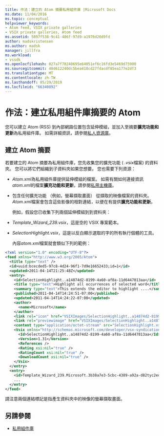 ```yaml
---
title: 作法：建立的 Atom 摘要私用組件庫 |Microsoft Docs
ms.date: 11/04/2016
ms.topic: conceptual
helpviewer_keywords:
- Atom feed, VSIX private galleries
- VSIX private galleries, Atom feed
ms.assetid: 5897f538-9c41-486f-97d9-a1976d20d9fd
author: madskristensen
ms.author: madsk
manager: jillfra
ms.workload:
- vssdk
ms.openlocfilehash: 027a7f70240695e64051ef6c16fd3e5469d75900
ms.sourcegitcommit: 40d612240dc5bea418cd27fdacdf85ea177e2df3
ms.translationtype: MT
ms.contentlocale: zh-TW
ms.lasthandoff: 05/29/2019
ms.locfileid: "66340892"
---
```

# <a name="how-to-create-an-atom-feed-for-a-private-gallery"></a>作法：建立私用組件庫摘要的 Atom
您可以建立 Atom (RSS) 到內部網路位置包含延伸模組，並加入至摘要**擴充功能和更新**為私用組件庫。 如需詳細資訊，請參閱[私人資源庫](../extensibility/private-galleries.md)。

## <a name="create-an-atom-feed"></a>建立 Atom 摘要
 若要建立的 Atom 摘要為私用組件庫，您先收集您的擴充功能 ( *.vsix*檔案) 的資料夾。 您可以將它們組織到子資料夾如果您想要。 您也需要下列資源：

- *Atom.xml*為私用組件庫提供延伸模組的檔案。 如需有關如何連接資訊*atom.xml*的檔案**擴充功能和更新**，請參閱[私用主機庫](../extensibility/private-galleries.md)。

- 包含任何擴充功能 （例如，螢幕擷取畫面） 從擷取的映像檔案的資料夾。 *Atom.xml*檔案會包含這些影像的相對連結，以便在有提供**擴充功能和更新**。

  例如，假設您已收集下列兩個延伸模組到到資料夾：

- *Template_Wizard_239.vsix*，這是空的 VSIX 專案範本。

- *SelectionHighlight.vsix*，這是以反白顯示選取的字的所有執行個體的工具。

  內容*atom.xml*檔案就會類似下列的範例：

```xml
<?xml version="1.0" encoding="UTF-8"?>
<feed xmlns="http://www.w3.org/2005/Atom">
  <title type="text" />
  <id>uuid:bcecded5-97c8-4d24-96f1-7d9e16652433;id=1</id>
  <updated>2011-04-14T21:25:48Z</updated>
  <entry>
    <id>SelectionHighlight..a14874d2-8199-4a60-af8a-11d6447813aa</id>
    <title type="text">Highlight all occurrences of selected word</title>
    <summary type="text">This extends the editor to highlight ....</summary>
    <published>2011-04-14T14:24:51-07:00</published>
    <updated>2011-04-14T14:24:22-07:00</updated>
    <author>
      <name>Microsoft</name>
    </author>
    <link rel="icon" href="VSIXImages/SelectionHighlight..a14874d2-8199-4a60-af8a-11d6447813aa_Icon_SelectionHighlightIcon.jpg" />
    <link rel="previewimage" href="VSIXImages/SelectionHighlight..a14874d2-8199-4a60-af8a-11d6447813aa_PreviewImage_SelectionHighlight.jpg" />
    <content type="application/octet-stream" src="SelectionHighlight.vsix" />
    <Vsix xmlns="http://schemas.microsoft.com/developer/vsx-syndication-schema/2010" xmlns:xsd="http://www.w3.org/2001/XMLSchema" xmlns:xsi="http://www.w3.org/2001/XMLSchema-instance">
      <Id>SelectionHighlight..a14874d2-8199-4a60-af8a-11d6447813aa</Id>
      <Version>1.31</Version>
      <References />
      <Rating xsi:nil="true" />
      <RatingCount xsi:nil="true" />
      <DownloadCount xsi:nil="true" />
    </Vsix>
  </entry>
  <entry>
    <id>Template_Wizard_239.Microsoft.3b38a7e3-5cbc-4389-a92a-d82tyc2ed592</id>
    ...
  </entry>
</feed>
```

 請注意兩個連結標記是指產生資料夾中的映像的螢幕擷取畫面。

## <a name="see-also"></a>另請參閱
- [私用組件庫](../extensibility/private-galleries.md)
